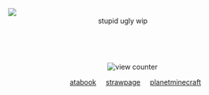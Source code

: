 
<img align="left"  src="https://live.staticflickr.com/65535/54825544368_fd4a277717_n.jpg">
‎<div align="center"> ‎stupid ugly wip‎ ‎ ‎ ‎ ‎ ‎ ‎ ‎ ‎ ‎ ‎ 


‎ 
‎ 



<div align="center">
‎ 

  ![view counter](https://komarev.com/ghpvc/?username=ha11owseve&label=🧵-views&color=08ccc9&style=plastic") 

‎ ‎ ‎ [atabook](https://ha11owseve.atabook.org)
‎ ‎ ‎ ‎ [strawpage](https://ha11owseve.straw.page)
‎ ‎ ‎ ‎ [planetminecraft](https://www.planetminecraft.com/member/ha11owseve)
